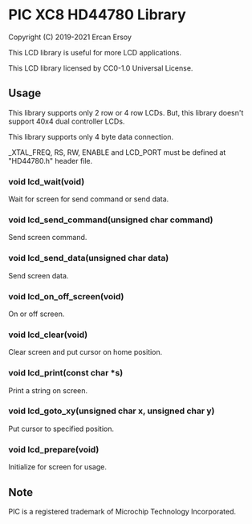 # PIC XC8 HD44780 Library

Copyright (C) 2019-2021 Ercan Ersoy

This LCD library is useful for more LCD applications.

This LCD library licensed by CC0-1.0 Universal License.

## Usage

This library supports only 2 row or 4 row LCDs. But, this library
doesn't support 40x4 dual controller LCDs.

This library supports only 4 byte data connection.

_XTAL_FREQ, RS, RW, ENABLE and LCD_PORT must be defined at "HD44780.h"
header file.

### void lcd_wait(void)

Wait for screen for send command or send data.

### void lcd_send_command(unsigned char command)

Send screen command.

### void lcd_send_data(unsigned char data)

Send screen data.

### void lcd_on_off_screen(void)

On or off screen.

### void lcd_clear(void)

Clear screen and put cursor on home position.

### void lcd_print(const char *s)

Print a string on screen.

### void lcd_goto_xy(unsigned char x, unsigned char y)

Put cursor to specified position.

### void lcd_prepare(void)

Initialize for screen for usage.

## Note

PIC is a registered trademark of Microchip Technology Incorporated.
